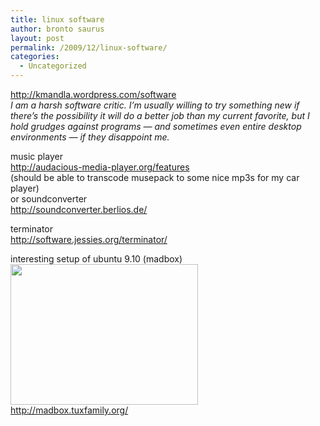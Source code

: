 ```yaml
---
title: linux software
author: bronto saurus
layout: post
permalink: /2009/12/linux-software/
categories:
  - Uncategorized
---
```

<http://kmandla.wordpress.com/software>  
*I am a harsh software critic. I’m usually willing to try something new if there’s the possibility it will do a better job than my current favorite, but I hold grudges against programs — and sometimes even entire desktop environments — if they disappoint me.*

music player  
<http://audacious-media-player.org/features>  
(should be able to transcode musepack to some nice mp3s for my car player)  
or soundconverter  
<http://soundconverter.berlios.de/>

terminator  
<http://software.jessies.org/terminator/>

interesting setup of ubuntu 9.10 (madbox)  
[<img src="http://brontosaurusrex.69.mu/wp-content/uploads/2009/12/madbox_tweaked-300x225.png" alt="" title="madbox_tweaked" width="300" height="225" class="alignnone size-medium wp-image-431" />][1]  
<http://madbox.tuxfamily.org/>

 [1]: http://brontosaurusrex.69.mu/wp-content/uploads/2009/12/madbox_tweaked.png